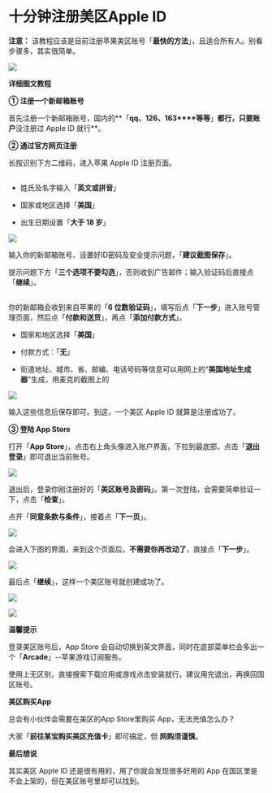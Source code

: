# 十分钟注册美区Apple ID

**注意：** 该教程应该是目前注册苹果美区账号「**最快的方法**」，且适合所有人。别看步骤多，其实很简单。

![](https://mmbiz.qpic.cn/mmbiz_jpg/4ru9P7MKQeDeZXfZcaia8S7j8vSgxjFhcknVjeKHrhP6wyvibIHMxz2G5BhGVuwWQn6P3LYBx4YSL67vEa1HKKxQ/640?wx_fmt=jpeg&tp=webp&wxfrom=5&wx_lazy=1&wx_co=1)

**详细图文教程**

**① 注册一个新邮箱账号**

首先注册一个新邮箱账号，国内的**「**qq、126、163****等等**」**都行，只要账户**没注册过 Apple ID 就行**。

**② 通过官方网页注册**

长按识别下方二维码，进入苹果 Apple ID 注册页面。

![](data:image/gif;base64,iVBORw0KGgoAAAANSUhEUgAAAAEAAAABCAYAAAAfFcSJAAAADUlEQVQImWNgYGBgAAAABQABh6FO1AAAAABJRU5ErkJggg==)

*   姓氏及名字输入「**英文或拼音**」

*   国家或地区选择「**美国**」

*   出生日期设置「**大于 18 岁**」

![](https://mmbiz.qpic.cn/mmbiz_png/4ru9P7MKQeDeZXfZcaia8S7j8vSgxjFhcsSf5w3WJBsy63ZHtibtw3fY7Yy8jgQqEc4iboPVXFVuFn19nLMtNs2RA/640?wx_fmt=png&tp=webp&wxfrom=5&wx_lazy=1&wx_co=1)

输入你的新邮箱账号、设置好ID密码及安全提示问题，「**建议截图保存**」。

提示问题下方「**三个选项不要勾选**」，否则收到广告邮件；输入验证码后直接点「**继续**」。

![](data:image/gif;base64,iVBORw0KGgoAAAANSUhEUgAAAAEAAAABCAYAAAAfFcSJAAAADUlEQVQImWNgYGBgAAAABQABh6FO1AAAAABJRU5ErkJggg==)

你的新邮箱会收到来自苹果的「**6 位数验证码**」，填写后点「**下一步**」进入账号管理页面，然后点「**付款和送货**」，再点「**添加付款方式**」。

*   国家和地区选择「**美国**」

*   付款方式：「**无**」

*   街道地址、城市、省、邮编、电话号码等信息可以用网上的“**美国地址生成器**”生成，用麦克的截图上的

![](https://mmbiz.qpic.cn/mmbiz_png/4ru9P7MKQeDeZXfZcaia8S7j8vSgxjFhcQH44uDMsXjBrj9nXCU8ALbrhlOkmMyDLqwfINPajiaictavtS9nl7aIQ/640?wx_fmt=png&tp=webp&wxfrom=5&wx_lazy=1&wx_co=1)

输入这些信息后保存即可。到这，一个美区 Apple ID 就算是注册成功了。

**③ 登陆 App Store**

打开「**App Store**」，点击右上角头像进入账户界面，下拉到最底部，点击「**退出登录**」即可退出当前账号。

![](https://mmbiz.qpic.cn/mmbiz_png/4ru9P7MKQeDeZXfZcaia8S7j8vSgxjFhcmSP0AoKfcjHicSEZObhdte18rvWK580NUbysGClt8fy7Wpn9l3LiaIhQ/640?wx_fmt=png&tp=webp&wxfrom=5&wx_lazy=1&wx_co=1)

退出后，登录你刚注册好的「**美区账号及密码**」。第一次登陆，会需要简单验证一下，点击「**检查**」。

点开「**同意条款与条件**」，接着点「**下一页**」。

![](https://mmbiz.qpic.cn/mmbiz_png/4ru9P7MKQeDeZXfZcaia8S7j8vSgxjFhcMscHJicj6XPD4oWrhVmv6Z1ic6mGMdhn9L4otOYFaukOAtWPbckiaVJdA/640?wx_fmt=png&tp=webp&wxfrom=5&wx_lazy=1&wx_co=1)

会进入下图的界面，来到这个页面后，**不需要你再改动了**，直接点「**下一步**」。

![](https://mmbiz.qpic.cn/mmbiz_png/4ru9P7MKQeDeZXfZcaia8S7j8vSgxjFhcnfHgsjmicv3aNVfCNXXYte2tZargmwvNQD3iciaPyhfkkp1khS9NOeqmw/640?wx_fmt=png&tp=webp&wxfrom=5&wx_lazy=1&wx_co=1)

最后点「**继续**」，这样一个美区账号就创建成功了。

![](https://mmbiz.qpic.cn/mmbiz_png/4ru9P7MKQeDeZXfZcaia8S7j8vSgxjFhcCoMQZwx0udvic2hKwV3rtdwrRLibY3Hctst9xpm7XlWVkszic1uPK4RIA/640?wx_fmt=png&tp=webp&wxfrom=5&wx_lazy=1&wx_co=1)

![](https://mmbiz.qpic.cn/mmbiz_png/4ru9P7MKQeDeZXfZcaia8S7j8vSgxjFhc7ic3vVjMdvtTxj4gsFhhCtfKJ3WPvIWQxksm5phD8COtqvLy2vQOh5Q/640?wx_fmt=png&tp=webp&wxfrom=5&wx_lazy=1&wx_co=1)

**温馨提示**

登录美区账号后，App Store 会自动切换到英文界面，同时在底部菜单栏会多出一个「**Arcade**」--苹果游戏订阅服务。

使用上无区别，直接搜索下载应用或游戏点击安装就行。建议用完退出，再换回国区账号。

**美区购买App**

总会有小伙伴会需要在美区的App Store里购买 App，无法充值怎么办？

大家「**前往某宝购买美区充值卡**」即可搞定，但 **网购须谨慎**。

**最后想说**

其实美区 Apple ID 还是很有用的，用了你就会发现很多好用的 App 在国区里是不会上架的，但在美区账号里却可以找到。